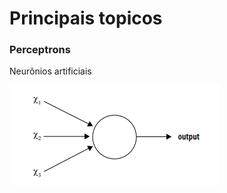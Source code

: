 <h1>Principais topicos</h1>
<h3>Perceptrons</h3>
<p>Neurônios artificiais</p>
<img src="assets/neuroniosArtificiais.png" alt= "imagem de um neuronio artificial">
